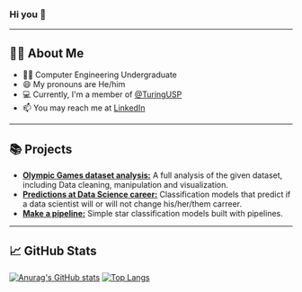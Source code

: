 ### Hi you 👋
---
## 👩‍💻 About Me
- :man_student: Computer Engineering Undergraduate
- 😄 My pronouns are He/him
- :computer: Currently, I'm a member of [@TuringUSP](https://github.com/turing-usp)
- 📫 You may reach me at [LinkedIn](https://www.linkedin.com/in/kauafirs/)
---
## :books: Projects
- **[Olympic Games dataset analysis:](https://github.com/kauafillipe/Projeto-1---Turing-Academy)** A full analysis of the given dataset, including Data cleaning, manipulation and visualization.
- **[Predictions at Data Science career:](https://github.com/kauafillipe/Projeto-2---Turing-Academy)** Classification models that predict if a data scientist will or will not change his/her/them carreer.
- **[Make a pipeline:](https://github.com/kauafillipe/Pipeline)** Simple star classification models built with pipelines.
---
## 📈 GitHub Stats
[![Anurag's GitHub stats](https://github-readme-stats.vercel.app/api?username=kauafillipe&theme=radical&show_icons=true)](https://github.com/anuraghazra/github-readme-stats)
[![Top Langs](https://github-readme-stats.vercel.app/api/top-langs/?username=kauafillipe&layout=compact&theme=radical)](https://github.com/anuraghazra/github-readme-stats)

<!--
**kauafillipe/kauafillipe** is a ✨ _special_ ✨ repository because its `README.md` (this file) appears on your GitHub profile.

Here are some ideas to get you started:

- 🔭 I’m currently working on ...
- 🌱 I’m currently learning ...
- 👯 I’m looking to collaborate on ...
- 🤔 I’m looking for help with ...
- 💬 Ask me about ...
- 📫 How to reach me: ...
- ⚡ Fun fact: ...
-->
